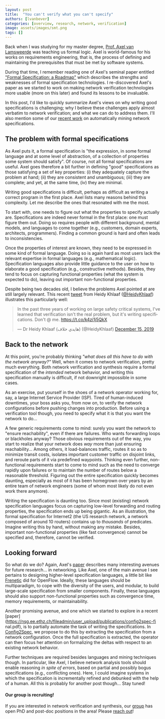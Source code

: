 ```yaml
---
layout: post
title:  "You can't verify what you can't specify"
authors: [lvanbever]
categories: [overview, research, network, verification]
image: assets/images/smt.png
tags: []
---
```



Back when I was studying for my master degree, [Prof. Axel van Lamsweerde](https://www.info.ucl.ac.be/~avl/) was
teaching us formal logic. Axel is world-famous for his works on requirements
engineering, that is, the process of defining and maintaining the prerequisites
that must be met by software systems.

During that time, I remember reading one of Axel's seminal paper entitled
["Formal Specification: a Roadmap"](https://dl.acm.org/doi/10.1145/336512.336546) which describes the
strengths and weaknesses of formal specification technologies. I re-discovered Axel's paper as we started to work on making network verification technologies more usable (more on this later) and found its lessons to be invaluable.

In this post, I'd like to quickly summarize Axel's views on why writing good
specifications is challenging; why I believe these challenges apply almost
verbatim to network verification; and what we can do to address them. I'll also mention some of our [recent work](https://nsg.ee.ethz.ch/fileadmin/user_upload/publications/config2spec-final.pdf) on automatically mining network specifications.


## The problem with formal specifications

As Axel puts it, a formal specification is "the expression, in some formal
language and at some level of abstraction, of a collection of properties some
system should satisfy". Of course, not all formal specifications are useful.
Axel goes therefore a bit further in defining "good" specifications as those
satisfying a set of key properties: (i) they adequately capture the problem at
hand; (ii) they are consistent and unambiguous; (iii) they are complete; and
yet, at the same time, (iv) they are minimal.

Writing good specifications is difficult, perhaps as difficult as writing a correct program in the first place. Axel lists many reasons behind this complexity. Let me describe the ones that resonated with me the most.

To start with, one needs to figure out what the properties to specify actually
are. Specifications are indeed never formal in the first place: one must figure
them out. Doing so requires people with different background, mental models, and
languages to come together (e.g., customers, domain experts, architects, programmers). Finding a common ground is hard and often leads to inconsistencies.

Once the properties of interest are known, they need to be expressed in some
kind of formal language. Doing so is again hard as most users lack the relevant
expertise in formal languages (e.g., mathematical logic). Specification
languages also provide little guidance to the user on how to elaborate a good
specification (e.g., constructive methods). Besides, they tend to focus on capturing functional properties (what the system is expected
to do), leaving out important non-functional properties.

Despite being two decades old, I believe the problems Axel pointed at are still largely relevant. This recent [tweet](https://twitter.com/heidykhlaaf/status/1206289442484473856) from Heidy Khlaaf ([@HeidyKhlaaf](https://twitter.com/heidykhlaaf/)) illustrates this particularly well:

<div class="center">
<blockquote class="twitter-tweet"><p lang="en" dir="ltr">In the past three years of working on large safety critical systems, I&#39;ve learned that verification isn&#39;t the real problem, but it&#39;s writing specifications. Don&#39;t @ me. <a href="https://t.co/k4zi1j5QkX">https://t.co/k4zi1j5QkX</a></p>&mdash; Dr Heidy Khlaaf (هايدي خلاف) (@HeidyKhlaaf) <a href="https://twitter.com/HeidyKhlaaf/status/1206289442484473856?ref_src=twsrc%5Etfw">December 15, 2019</a></blockquote> <script async src="https://platform.twitter.com/widgets.js" charset="utf-8"></script>
</div>


## Back to the network

At this point, you're probably thinking _"what does all this have to do with the network anyway?"_ Well, when it comes to network verification, pretty much
everything. Both network verification and synthesis require a formal
specification of the _intended_ network behavior, and writing this
specification manually is difficult, if not downright impossible in some cases.

As an exercise, put yourself in the shoes of a network operator working for,
say, a large Internet Service Provider (ISP). Tired of human-induced downtimes,
your boss asks you, from now on, to verify the network configurations before
pushing changes into production. Before using a verification tool though, you
need to specify what it is that you want the network to do...

A few generic requirements come to mind: surely you want the network to "ensure
reachability", even if there are failures. Who wants forwarding loops or blackholes anyway? Those obvious requirements out of the way, you start to realize
that your network does _way_ more than just ensuring reachability... Among
others, it load-balances traffic, routes it so as to minimize transit
costs, isolates important customer traffic on disjoint links, and reroute parts
of it via predefined waypoints. Thinking even further, non-functional
requirements start to come to mind such as the need to converge rapidly upon
failures or to maintain the number of routes below a reasonable threshold.
Figuring out the entire specification quickly becomes daunting, especially as
most of it has been homegrown over years by an entire team of network engineers
(some of whom most likely do not even work there anymore).

Writing the specification is daunting too. Since most (existing) network
specification languages focus on capturing low-level forwarding and routing
properties, the specification ends up being gigantic. As an illustration, the
formal specification for Internet2 (the US research network, a network composed
of around 10 routers) contains up to _thousands_ of predicates. Imagine writing
this by hand, without making any mistake. Besides, important non-functional
properties (like fast convergence) cannot be specified and, therefore, cannot
be verified.


## Looking forward

So what do we do? Again, Axel's
[paper](https://dl.acm.org/doi/10.1145/336512.336546) describes many
interesting avenues for future research... in networking. Like Axel, one of the
main avenue I see pertains to designing higher-level specification languages, a
little bit like [Frenetic](http://www.frenetic-lang.org/) did for OpenFlow. Ideally, these
languages should be multiparadigm, to cope with the diversity of the users, and modular, to build large-scale specification from smaller
components. Finally, these languages should also support non-functional properties such as convergence time, memory requirements, or maintainability. 

Another promising avenue, and one which we started to explore in a recent
[paper](https://nsg.ee.ethz.ch/fileadmin/user_upload/publications/config2spec-fi
nal.pdf), is to partially automate the task of writing the specifications. In
[Config2Spec](https://nsg.ee.ethz.ch/fileadmin/user_upload/publications/config2spec-final.pdf), we propose to do this by extracting the
specification from a network configuration. Once the full specification is
extracted, the operator can then focus her attention on formalizing the deltas with respect to an existing network behavior.

Further techniques are required besides languages and mining techniques though.
In particular, like Axel, I believe network analysis tools should enable
reasoning _in spite of errors_, based on partial and possibly bogus
specifications (e.g., conflicting ones). Here, I could imagine systems in which
the specification is incrementally refined and debunked with the help of a
human. All this is probably for another post though... Stay tuned!


#### Our group is recruiting!

If you are interested in network verification and synthesis, our
[group](https://nsg.ee.ethz.ch/) has open PhD and post-doc positions in the area! Please [reach out](https://nsg.ee.ethz.ch/people/laurent-vanbever/)!